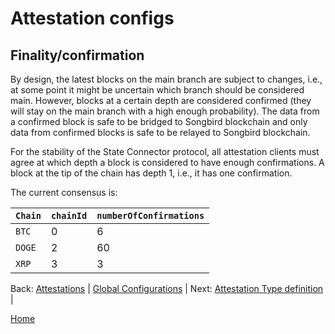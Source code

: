 # Attestation configs

## Finality/confirmation

By design, the latest blocks on the main branch are subject to changes, i.e., at some point it might be uncertain which branch should be considered main.
However, blocks at a certain depth are considered confirmed (they will stay on the main branch with a high enough probability).
The data from a confirmed block is safe to be bridged to Songbird blockchain and only data from confirmed blocks is safe to be relayed to Songbird blockchain.

For the stability of the State Connector protocol, all attestation clients must agree at which depth a block is considered to have enough confirmations.
A block at the tip of the chain has depth 1, i.e., it has one confirmation.

The current consensus is:

| `Chain` | `chainId` | `numberOfConfirmations` |
| ------- | --------- | ----------------------- |
| `BTC`   | 0         | 6                       |
| `DOGE`  | 2         | 60                      |
| `XRP`   | 3         | 3                       |

Back: [Attestations](/specs/attestations/attestation.md) |
[Global Configurations](/specs/attestations/configs.md) |
Next: [Attestation Type definition](/specs/attestations/attestation-type-definition.md) |

[Home](/README.md)
